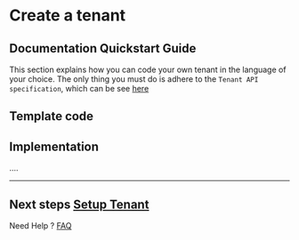 # Create a tenant

## Documentation Quickstart Guide

This section explains how you can code your own tenant in the language of your choice.  The only thing you must do is adhere to the `Tenant API specification`, which can be see [here](../api/?type=get&path=/v1/docs)

## Template code

## Implementation

....

___

##  Next steps [Setup Tenant](?path=docs/getting-started/setup-tenant/setup-tenant.md)


Need Help ?
[FAQ]

[//]: # (These are reference links used in markdown file)

[FAQ]: <?path=docs/faq/faq.md>